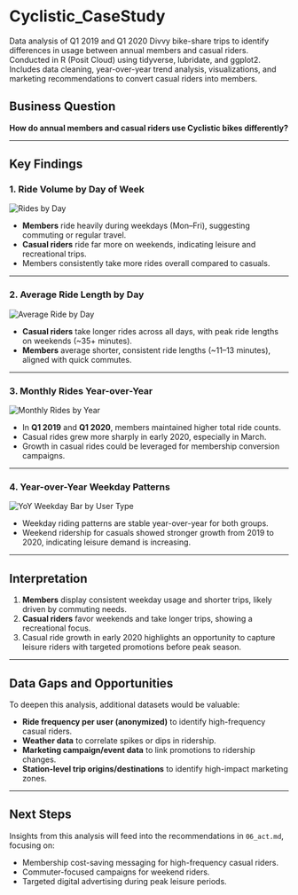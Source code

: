 # Cyclistic_CaseStudy
Data analysis of Q1 2019 and Q1 2020 Divvy bike-share trips to identify differences in usage between annual members and casual riders. Conducted in R (Posit Cloud) using tidyverse, lubridate, and ggplot2. Includes data cleaning, year-over-year trend analysis, visualizations, and marketing recommendations to convert casual riders into members.

## Business Question
**How do annual members and casual riders use Cyclistic bikes differently?**

---

## Key Findings

### 1. Ride Volume by Day of Week
![Rides by Day](visuals/rides_by_day.png)

- **Members** ride heavily during weekdays (Mon–Fri), suggesting commuting or regular travel.
- **Casual riders** ride far more on weekends, indicating leisure and recreational trips.
- Members consistently take more rides overall compared to casuals.

---

### 2. Average Ride Length by Day
![Average Ride by Day](visuals/avg_ride_by_day.png)

- **Casual riders** take longer rides across all days, with peak ride lengths on weekends (~35+ minutes).
- **Members** average shorter, consistent ride lengths (~11–13 minutes), aligned with quick commutes.

---

### 3. Monthly Rides Year-over-Year
![Monthly Rides by Year](visuals/monthly_rides_by_year.png)

- In **Q1 2019** and **Q1 2020**, members maintained higher total ride counts.
- Casual rides grew more sharply in early 2020, especially in March.
- Growth in casual rides could be leveraged for membership conversion campaigns.

---

### 4. Year-over-Year Weekday Patterns
![YoY Weekday Bar by User Type](visuals/yoy_weekday_bar_by_user_type.png)

- Weekday riding patterns are stable year-over-year for both groups.
- Weekend ridership for casuals showed stronger growth from 2019 to 2020, indicating leisure demand is increasing.

---

## Interpretation

1. **Members** display consistent weekday usage and shorter trips, likely driven by commuting needs.  
2. **Casual riders** favor weekends and take longer trips, showing a recreational focus.  
3. Casual ride growth in early 2020 highlights an opportunity to capture leisure riders with targeted promotions before peak season.

---

## Data Gaps and Opportunities

To deepen this analysis, additional datasets would be valuable:
- **Ride frequency per user (anonymized)** to identify high-frequency casual riders.
- **Weather data** to correlate spikes or dips in ridership.
- **Marketing campaign/event data** to link promotions to ridership changes.
- **Station-level trip origins/destinations** to identify high-impact marketing zones.

---

## Next Steps

Insights from this analysis will feed into the recommendations in `06_act.md`, focusing on:
- Membership cost-saving messaging for high-frequency casual riders.
- Commuter-focused campaigns for weekend riders.
- Targeted digital advertising during peak leisure periods.
